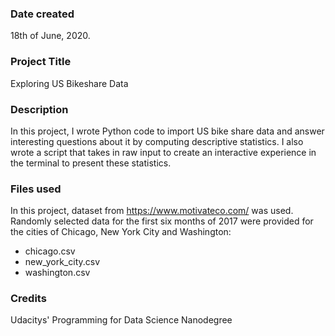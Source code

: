 ### Date created
18th of June, 2020.

### Project Title
Exploring US Bikeshare Data

### Description
In this project, I wrote Python code to import US bike share data and answer interesting questions about it by computing descriptive statistics. I also wrote a script that takes in raw input to create an interactive experience in the terminal to present these statistics.

### Files used
In this project, dataset from https://www.motivateco.com/ was used.
Randomly selected data for the first six months of 2017 were provided for the cities of Chicago, New York City and Washington:
 - chicago.csv
 - new_york_city.csv 
 - washington.csv

### Credits
Udacitys' Programming for Data Science Nanodegree 

